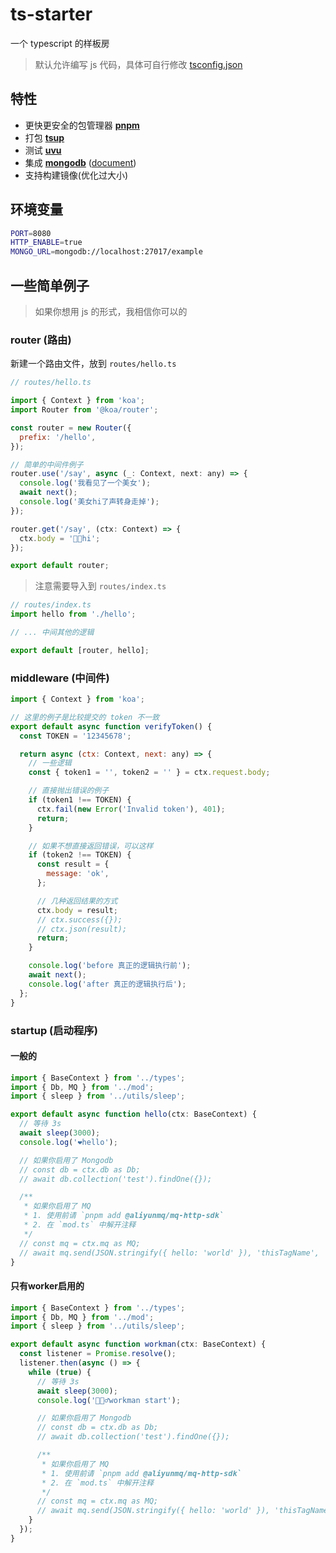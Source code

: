 # ts-starter

一个 typescript 的样板房

> 默认允许编写 js 代码，具体可自行修改 [tsconfig.json](./tsconfig.json)

## 特性

- 更快更安全的包管理器 **[pnpm](https://github.com/pnpm/pnpm)**
- 打包 **[tsup](https://github.com/egoist/tsup)**
- 测试 **[uvu](https://github.com/lukeed/uvu)**
- 集成 **[mongodb](https://github.com/mongodb/node-mongodb-native)** ([document](https://mongodb.github.io/node-mongodb-native/4.2/))
- 支持构建镜像(优化过大小)

## 环境变量

```bash
PORT=8080
HTTP_ENABLE=true
MONGO_URL=mongodb://localhost:27017/example
```

## 一些简单例子

> 如果你想用 js 的形式，我相信你可以的

### router (路由)

新建一个路由文件，放到 `routes/hello.ts`

```js
// routes/hello.ts

import { Context } from 'koa';
import Router from '@koa/router';

const router = new Router({
  prefix: '/hello',
});

// 简单的中间件例子
router.use('/say', async (_: Context, next: any) => {
  console.log('我看见了一个美女');
  await next();
  console.log('美女hi了声转身走掉');
});

router.get('/say', (ctx: Context) => {
  ctx.body = '👩🏻hi';
});

export default router;
```

> 注意需要导入到 `routes/index.ts`

```js
// routes/index.ts
import hello from './hello';

// ... 中间其他的逻辑

export default [router, hello];
```

### middleware (中间件)

```js
import { Context } from 'koa';

// 这里的例子是比较提交的 token 不一致
export default async function verifyToken() {
  const TOKEN = '12345678';

  return async (ctx: Context, next: any) => {
    // 一些逻辑  
    const { token1 = '', token2 = '' } = ctx.request.body;

    // 直接抛出错误的例子
    if (token1 !== TOKEN) {
      ctx.fail(new Error('Invalid token'), 401);
      return;
    }

    // 如果不想直接返回错误，可以这样
    if (token2 !== TOKEN) {
      const result = {
        message: 'ok',
      };

      // 几种返回结果的方式
      ctx.body = result;
      // ctx.success({});
      // ctx.json(result);
      return;
    }

    console.log('before 真正的逻辑执行前');
    await next();
    console.log('after 真正的逻辑执行后');
  };
}
```

### startup (启动程序)

#### 一般的

```js
import { BaseContext } from '../types';
import { Db, MQ } from '../mod';
import { sleep } from '../utils/sleep';

export default async function hello(ctx: BaseContext) {
  // 等待 3s
  await sleep(3000);
  console.log('❤️hello');

  // 如果你启用了 Mongodb
  // const db = ctx.db as Db;
  // await db.collection('test').findOne({});

  /**
   * 如果你启用了 MQ
   * 1. 使用前请 `pnpm add @aliyunmq/mq-http-sdk`
   * 2. 在 `mod.ts` 中解开注释
   */
  // const mq = ctx.mq as MQ;
  // await mq.send(JSON.stringify({ hello: 'world' }), 'thisTagName', 'thisKey');
}
```

#### 只有worker启用的

```js
import { BaseContext } from '../types';
import { Db, MQ } from '../mod';
import { sleep } from '../utils/sleep';

export default async function workman(ctx: BaseContext) {
  const listener = Promise.resolve();
  listener.then(async () => {
    while (true) {
      // 等待 3s
      await sleep(3000);
      console.log('👷🏻‍♂️workman start');

      // 如果你启用了 Mongodb
      // const db = ctx.db as Db;
      // await db.collection('test').findOne({});

      /**
       * 如果你启用了 MQ
       * 1. 使用前请 `pnpm add @aliyunmq/mq-http-sdk`
       * 2. 在 `mod.ts` 中解开注释
       */
      // const mq = ctx.mq as MQ;
      // await mq.send(JSON.stringify({ hello: 'world' }), 'thisTagName', 'thisKey');
    }
  });
}
```
